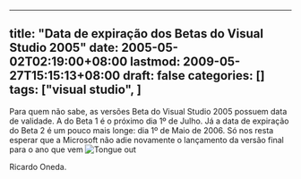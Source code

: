 
---
title: "Data de expiração dos Betas do Visual Studio 2005"
date: 2005-05-02T02:19:00+08:00
lastmod: 2009-05-27T15:15:13+08:00
draft: false
categories: []
tags: ["visual studio", ]
---


Para quem não sabe, as versões Beta do Visual Studio 2005 possuem data de validade. A do Beta 1 é o próximo dia 1º de Julho. Já a data de expiração do Beta 2 é um pouco mais longe: dia 1º de Maio de 2006. Só nos resta esperar que a Microsoft não adie novamente o lançamento da versão final para o ano que vem ![Tongue out](http://localhost/blog/editors/tiny_mce3/plugins/emotions/img/smiley-tongue-out.gif "Tongue out")  

Ricardo Oneda.  

